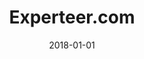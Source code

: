 ---
layout: site
title: "Experteer.com"
date: 2018-01-01
categories: [community]
version: 1.3.15
major: 1
minor: 3
patch: 15
slug: experteer-com
link: https://us.experteer.com/
submitter: lpolepeddi
permalink: /sites/:slug
---